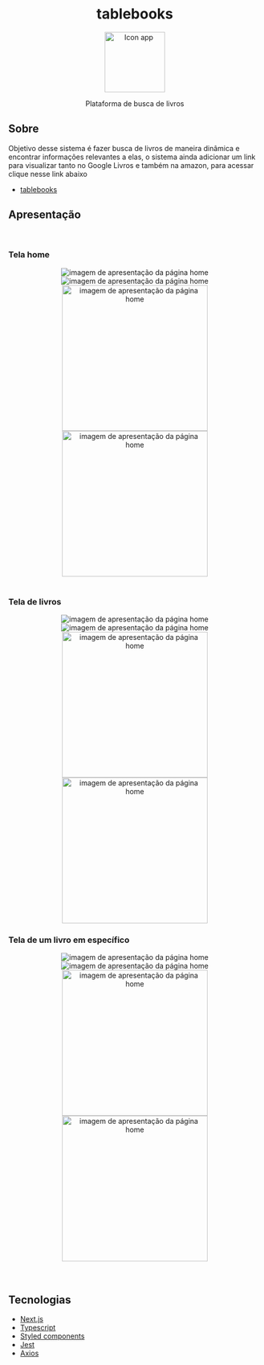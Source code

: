 <h1 align="center">tablebooks</h1>

<div align="center">
  <img 
       src="https://github.com/pedropfsf/tablesbooks/blob/main/public/images/svgs/logo-tablebooks.svg" 
       alt="Icon app"
       width="120px"
       height="120px"
  />
</div>

<p align="center">Plataforma de busca de livros</p>

## Sobre
Objetivo desse sistema é fazer busca de livros de maneira dinâmica e encontrar informações relevantes a elas, o sistema ainda adicionar um link para visualizar tanto
no Google Livros e também na amazon, para acessar clique nesse link abaixo

- [tablebooks](https://tablesbooks.vercel.app/)

## Apresentação
<br/>

### Tela home

<div align="center">
  <img
       src="https://github.com/pedropfsf/tablesbooks/blob/develop/presentation/presentation-home-dark.png"
       alt="imagem de apresentação da página home"
   />
  <br/>
  <img
       src="https://github.com/pedropfsf/tablesbooks/blob/develop/presentation/presentation-home-light.png"
       alt="imagem de apresentação da página home"
   />
  <br/>
  <img
       src="https://github.com/pedropfsf/tablesbooks/blob/develop/presentation/presentation-home-dark-mobile.png"
       alt="imagem de apresentação da página home"
       width="290px"
   />
  <img
       src="https://github.com/pedropfsf/tablesbooks/blob/develop/presentation/presentation-home-light-mobile.png"
       alt="imagem de apresentação da página home"
       width="290px"
   />
</div>

<br/>

### Tela de livros

<div align="center">
  <img
       src="https://github.com/pedropfsf/tablesbooks/blob/develop/presentation/presentation-book-dark.png"
       alt="imagem de apresentação da página home"
   />
  <br/>
  <img
       src="https://github.com/pedropfsf/tablesbooks/blob/develop/presentation/presentation-book-light.png"
       alt="imagem de apresentação da página home"
   />
  <br/>
  <img
       src="https://github.com/pedropfsf/tablesbooks/blob/develop/presentation/presentation-book-dark-mobile.png"
       alt="imagem de apresentação da página home"
       width="290px"
   />
  <img
       src="https://github.com/pedropfsf/tablesbooks/blob/develop/presentation/presentation-book-light-mobile.png"
       alt="imagem de apresentação da página home"
       width="290px"
   />
</div>

### Tela de um livro em específico

<div align="center">
  <img
       src="https://github.com/pedropfsf/tablesbooks/blob/develop/presentation/presentation-book-item-dark.png"
       alt="imagem de apresentação da página home"
   />
  <br/>
  <img
       src="https://github.com/pedropfsf/tablesbooks/blob/develop/presentation/presentation-book-item-light.png"
       alt="imagem de apresentação da página home"
   />
  <br/>
  <img
       src="https://github.com/pedropfsf/tablesbooks/blob/develop/presentation/presentation-book-item-dark-mobile.png"
       alt="imagem de apresentação da página home"
       width="290px"
   />
  <img
       src="https://github.com/pedropfsf/tablesbooks/blob/develop/presentation/presentation-book-item-light-mobile.png"
       alt="imagem de apresentação da página home"
       width="290px"
   />
</div>

<br/>
<br/>

## Tecnologias

- [Next.js](https://nextjs.org/)
- [Typescript](https://www.typescriptlang.org/)
- [Styled components](https://styled-components.com/)
- [Jest](https://jestjs.io/pt-BR/)
- [Axios](https://axios-http.com/ptbr/docs/intro)

